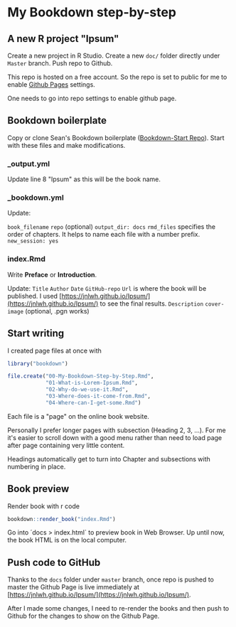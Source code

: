 # My Bookdown step-by-step

## A new R project "Ipsum"

Create a new project in R Studio. Create a new `doc/` folder directly under `Master` branch. Push repo to Github.

This repo is hosted on a free account. So the repo is set to public for me to enable [Github Pages](https://pages.github.com) settings.  

One needs to go into repo settings to enable github page.

## Bookdown boilerplate

Copy or clone Sean's Bookdown boilerplate ([Bookdown-Start Repo](https://github.com/seankross/bookdown-start)). Start with these files and make modifications.

### _output.yml

Update line 8 "Ipsum" as this will be the book name.

### _bookdown.yml

Update:

`book_filename`
`repo` (optional)
`output_dir: docs` 
`rmd_files` specifies the order of chapters. It helps to name each file with a number prefix.
`new_session: yes`

### index.Rmd

Write __Preface__ or __Introduction__. 

Update:
`Title`
`Author`
`Date`
`GitHub-repo` 
`Url` is where the book will be published. I used [https://jnlwh.github.io/Ipsum/](https://jnlwh.github.io/Ipsum/) to see the final results.
`Description`
`cover-image` (optional, .pgn works)

## Start writing

I created page files at once with


```r
library("bookdown")

file.create("00-My-Bookdown-Step-by-Step.Rmd",
            "01-What-is-Lorem-Ipsum.Rmd",
            "02-Why-do-we-use-it.Rmd",
            "03-Where-does-it-come-from.Rmd",
            "04-Where-can-I-get-some.Rmd")
```

Each file is a "page" on the online book website. 

Personally I prefer longer pages with subsection (Heading 2, 3, ...). For me it's easier to scroll down with a good menu rather than need to load page after page containing very little content.

Headings automatically get to turn into Chapter and subsections with numbering in place.

## Book preview

Render book with r code


```r
bookdown::render_book("index.Rmd")
```

Go into ´docs > index.html` to preview book in Web Browser. Up until now, the book HTML is on the local computer.

## Push code to GitHub

Thanks to the `docs` folder under `master` branch, once repo is pushed to master the Github Page is live immediately at [https://jnlwh.github.io/Ipsum/](https://jnlwh.github.io/Ipsum/).

After I made some changes, I need to re-render the books and then push to Github for the changes to show on the Github Page.

